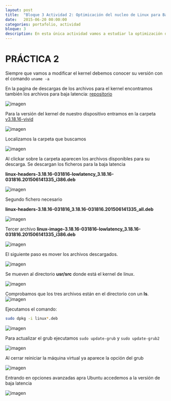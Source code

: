 ```yaml
---
layout: post
title:  "Bloque 3 Actividad 2: Optimicación del nucleo de Linux para Baja Latencia"
date:   2015-06-20 00:00:00
categories: portafolio, actividad
bloque: 3
description: En esta única actividad vamos a estudiar la optimización de parámetros del kernel de linux para sistemas en tiempo real.
---
```



# PRÁCTICA 2

Siempre que vamos a modificar el kernel debemos conocer su versión con el comando ```uname -a```

En la pagina de descargas de los archivos para el kernel encontramos también los archivos para baja latencia: [repositorio][6]

[6]:http://kernel.ubuntu.com/~kernel-ppa/mainline/

![imagen](/resources/b3/b32-01.png)

Para la versión del kernel de nuestro dispositivo entramos en la carpeta  [v3.18.16-vivid][7]

[7]:http://www.kernel.ubuntu.com/~kernel-ppa/mainline/v3.18.16-vivid

![imagen](/resources/b3/b32-02.png)

Localizamos la carpeta que buscamos  

![imagen](/resources/b3/b32-03.png)

Al clickar sobre la carpeta aparecen los archivos disponibles para su descarga.
Se descargan los ficheros para la baja latencia

**linux-headers-3.18.16-031816-lowlatency_3.18.16-031816.201506141335_i386.deb**

![imagen](/resources/b3/b32-04.png)

Segundo fichero necesario

**linux-headers-3.18.16-031816_3.18.16-031816.201506141335_all.deb**

![imagen](/resources/b3/b32-05.png)

Tercer archivo **linux-image-3.18.16-031816-lowlatency_3.18.16-031816.201506141335_i386.deb**

![imagen](/resources/b3/b32-06.png)


El siguiente paso es mover los archivos descargados.

![imagen](/resources/b3/b32-07.png)

Se mueven al directorio **usr/src** donde está el kernel de linux.

![imagen](/resources/b3/b32-08.png)

Comprobamos que los tres archivos están en el directorio con un **ls**.
![imagen](/resources/b3/b32-09.png)

Ejecutamos el comando:

```bash
sudo dpkg -i linux*.deb
```

![imagen](/resources/b3/b32-10.png)

Para actualizar el grub ejecutamos ```sudo update-grub``` y  ```sudo update-grub2```

![imagen](/resources/b3/b32-11.png)

Al cerrar reiniciar la máquina virtual ya aparece la opción del grub

![imagen](/resources/b3/b32-12.png)

Entrando en opciones avanzadas apra Ubuntu accedemos a la versión de baja latencia

![imagen](/resources/b3/b32-13.png)
